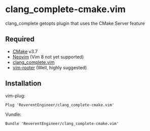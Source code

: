 # clang_complete-cmake.vim

clang_complete getopts plugin that uses the CMake Server feature

## Required

* [CMake](https://cmake.org/) v3.7
* [Neovim](https://neovim.io/) (Vim 8 not yet supported)
* [clang_complete.vim](https://github.com/Rip-Rip/clang_complete)
* [vim-rooter](https://github.com/airblade/vim-rooter) (Well, highly suggested)


## Installation

vim-plug:
```
Plug 'ReverentEngineer/clang_complete-cmake.vim'
```

Vundle:
```
Bundle 'ReverentEngineer/clang_complete-cmake.vim'
```
